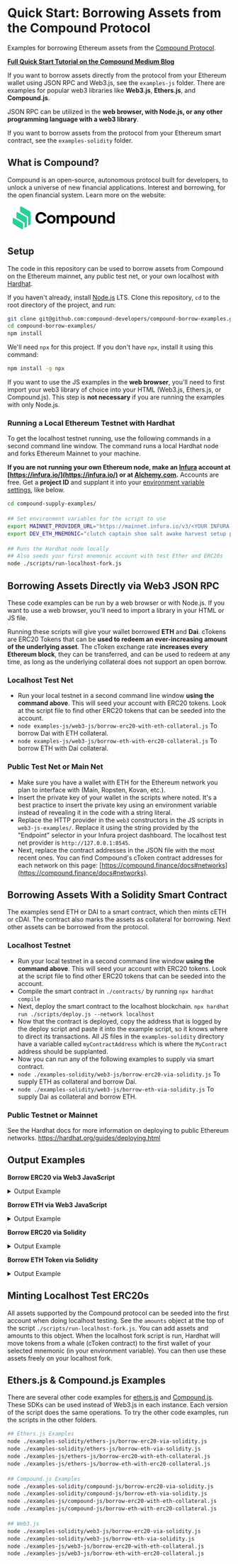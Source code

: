 # Quick Start: Borrowing Assets from the Compound Protocol

Examples for borrowing Ethereum assets from the [Compound Protocol](https://compound.finance/?ref=github&user=ajb413&repo=compound-borrow-examples).

**[Full Quick Start Tutorial on the Compound Medium Blog](https://medium.com/compound-finance/borrowing-assets-from-compound-quick-start-guide-f5e69af4b8f4)** 

If you want to borrow assets directly from the protocol from your Ethereum wallet using JSON RPC and Web3.js, see the `examples-js` folder. There are examples for popular web3 libraries like **Web3.js**, **Ethers.js**, and **Compound.js**.

JSON RPC can be utilized in the **web browser, with Node.js, or any other programming language with a web3 library**.

If you want to borrow assets from the protocol from your Ethereum smart contract, see the `examples-solidity` folder.


## What is Compound?
Compound is an open-source, autonomous protocol built for developers, to unlock a universe of new financial applications. Interest and borrowing, for the open financial system. Learn more on the website:

<a href="https://compound.finance/?ref=github&user=ajb413&repo=compound-supply-examples">
    <img alt="Compound Finance" src="https://raw.githubusercontent.com/ajb413/compound-interest-alerts/master/compound-finance-logo.png" width=260 height=60/>
</a>

## Setup
The code in this repository can be used to borrow assets from Compound on the Ethereum mainnet, any public test net, or your own localhost with [Hardhat](https://hardhat.org/getting-started/).

If you haven't already, install [Node.js](https://nodejs.org/) LTS. Clone this repository, `cd` to the root directory of the project, and run:
```bash
git clone git@github.com:compound-developers/compound-borrow-examples.git
cd compound-borrow-examples/
npm install
```

We'll need `npx` for this project. If you don't have `npx`, install it using this command:
```bash
npm install -g npx
```

If you want to use the JS examples in the **web browser**, you'll need to first import your web3 library of choice into your HTML (Web3.js, Ethers.js, or Compound.js). This step is **not necessary** if you are running the examples with only Node.js.

### Running a Local Ethereum Testnet with Hardhat
To get the localhost testnet running, use the following commands in a second command line window. The command runs a local Hardhat node and forks Ethereum Mainnet to your machine.

**If you are not running your own Ethereum node, make an [Infura](https://infura.io/) account at [https://infura.io/](https://infura.io/) or at [Alchemy.com](https://alchemy.com).** Accounts are free. Get a **project ID** and supplant it into your [environment variable settings](https://www.twilio.com/blog/2017/01/how-to-set-environment-variables.html), like below.

```bash
cd compound-supply-examples/

## Set environment variables for the script to use
export MAINNET_PROVIDER_URL="https://mainnet.infura.io/v3/<YOUR INFURA API KEY HERE>"
export DEV_ETH_MNEMONIC="clutch captain shoe salt awake harvest setup primary inmate ugly among become"

## Runs the Hardhat node locally
## Also seeds your first mnemonic account with test Ether and ERC20s
node ./scripts/run-localhost-fork.js
```

## Borrowing Assets Directly via Web3 JSON RPC
These code examples can be run by a web browser or with Node.js. If you want to use a web browser, you'll need to import a library in your HTML or JS file.

Running these scripts will give your wallet borrowed **ETH** and **Dai**. cTokens are ERC20 Tokens that can be **used to redeem an ever-increasing amount of the underlying asset**. The cToken exchange rate **increases every Ethereum block**, they can be transferred, and can be used to redeem at any time, as long as the underlying collateral does not support an open borrow.

### Localhost Test Net
- Run your local testnet in a second command line window **using the command above**. This will seed your account with ERC20 tokens. Look at the script file to find other ERC20 tokens that can be seeded into the account.
- `node examples-js/web3-js/borrow-erc20-with-eth-collateral.js` To borrow Dai with ETH collateral.
- `node examples-js/web3-js/borrow-eth-with-erc20-collateral.js` To borrow ETH with Dai collateral.

### Public Test Net or Main Net
- Make sure you have a wallet with ETH for the Ethereum network you plan to interface with (Main, Ropsten, Kovan, etc.).
- Insert the private key of your wallet in the scripts where noted. It's a best practice to insert the private key using an environment variable instead of revealing it in the code with a string literal.
- Replace the HTTP provider in the `web3` constructors in the JS scripts in `web3-js-examples/`. Replace it using the string provided by the "Endpoint" selector in your Infura project dashboard. The localhost test net provider is `http://127.0.0.1:8545`.
- Next, replace the contract addresses in the JSON file with the most recent ones. You can find Compound's cToken contract addresses for each network on this page: [https://compound.finance/docs#networks](https://compound.finance/docs#networks).

## Borrowing Assets With a Solidity Smart Contract
The examples send ETH or DAI to a smart contract, which then mints cETH or cDAI. The contract also marks the assets as collateral for borrowing. Next other assets can be borrowed from the protocol.

### Localhost Testnet
- Run your local testnet in a second command line window **using the command above**. This will seed your account with ERC20 tokens. Look at the script file to find other ERC20 tokens that can be seeded into the account.
- Compile the smart contract in `./contracts/` by running `npx hardhat compile`
- Next, deploy the smart contract to the localhost blockchain. `npx hardhat run ./scripts/deploy.js --network localhost`
- Now that the contract is deployed, copy the address that is logged by the deploy script and paste it into the example script, so it knows where to direct its transactions. All JS files in the `examples-solidity` directory have a variable called `myContractAddress` which is where the `MyContract` address should be supplanted.
- Now you can run any of the following examples to supply via smart contract.
- `node ./examples-solidity/web3-js/borrow-erc20-via-solidity.js` To supply ETH as collateral and borrow Dai.
- `node ./examples-solidity/web3-js/borrow-eth-via-solidity.js` To supply Dai as collateral and borrow ETH.

### Public Testnet or Mainnet
See the Hardhat docs for more information on deploying to public Ethereum networks. https://hardhat.org/guides/deploying.html

## Output Examples

**Borrow ERC20 via Web3 JavaScript**

<details><summary>Output Example</summary>
<p>

```
node examples-js/web3-js/borrow-erc20-with-eth-collateral.js

My Wallet's  ETH Balance: 10000
My Wallet's cETH Balance: 0
My Wallet's  DAI Balance: 100

Supplying ETH to the protocol as collateral (you will get cETH in return)...

My Wallet's  ETH Balance: 9998.999600295
My Wallet's cETH Balance: 49.86112032
My Wallet's  DAI Balance: 100

Entering market (via Comptroller contract) for ETH (as collateral)...
Calculating your liquid assets in the protocol...
Fetching cETH collateral factor...
Fetching DAI price from the price feed...
Fetching borrow rate per block for DAI borrowing...

You have 3384.441740171433 of LIQUID assets (worth of USD) pooled in the protocol.
You can borrow up to 75% of your TOTAL collateral supplied to the protocol as DAI.
1 DAI == 1.000000 USD
You can borrow up to 3384.441740171433 DAI from the protocol.
NEVER borrow near the maximum amount because your account will be instantly liquidated.

Your borrowed amount INCREASES (2.2076358156e-8 * borrowed amount) DAI per block.
This is based on the current borrow rate.

Now attempting to borrow 50 DAI...
My Wallet's  ETH Balance: 9998.998558725
My Wallet's cETH Balance: 49.86112032
My Wallet's  DAI Balance: 150

Fetching DAI borrow balance from cDAI contract...
Borrow balance is 50 DAI

This part is when you do something with those borrowed assets!

Now repaying the borrow...
Approving DAI to be transferred from your wallet to the cDAI contract...

Borrow repaid.

My Wallet's  ETH Balance: 9998.99801022
My Wallet's cETH Balance: 49.86112032
My Wallet's  DAI Balance: 100

```
</p>
</details>

**Borrow ETH via Web3 JavaScript**

<details><summary>Output Example</summary>
<p>

```
node examples-js/web3-js/borrow-eth-with-erc20-collateral.js

My Wallet's  ETH Balance: 10000
My Wallet's cDAI Balance: 0
My Wallet's  DAI Balance: 100

Approving DAI to be transferred from your wallet to the cDAI contract...

Supplying DAI to the protocol as collateral (you will get cDAI in return)...

My Wallet's  ETH Balance: 9999.99525988
My Wallet's cDAI Balance: 691.40915384
My Wallet's  DAI Balance: 85

Entering market (via Comptroller contract) for ETH (as collateral)...
Calculating your liquid assets in the protocol...
Fetching the protocol's DAI collateral factor...
Fetching DAI price from the price feed...
Fetching borrow rate per block for ETH borrowing...

You have 11.249999999912092756 of LIQUID assets (worth of USD) pooled in the protocol.
You can borrow up to 75% of your TOTAL assets supplied to the protocol as ETH.
1 DAI == 1.000000 USD
You can borrow up to 11.249999999912092756 USD worth of assets from the protocol.
NEVER borrow near the maximum amount because your account will be instantly liquidated.

Your borrowed amount INCREASES (1.1208317598e-8 * borrowed amount) ETH per block.
This is based on the current borrow rate.

Now attempting to borrow 0.002 ETH...

ETH borrow successful.

My Wallet's  ETH Balance: 9999.98912288
My Wallet's cDAI Balance: 691.40915384
My Wallet's  DAI Balance: 85

Fetching your ETH borrow balance from cETH contract...
Borrow balance is 0.002 ETH

This part is when you do something with those borrowed assets!

Now repaying the borrow...

Borrow repaid.

My Wallet's  ETH Balance: 9999.98426352
My Wallet's cDAI Balance: 691.40915384
My Wallet's  DAI Balance: 85

```
</p>
</details>

**Borrow ERC20 via Solidity**

<details><summary>Output Example</summary>
<p>

```
node examples-solidity/web3-js/borrow-erc20-via-solidity.js

My Wallet's   ETH Balance: 10000
MyContract's  ETH Balance: 0
MyContract's cETH Balance: 0
MyContract's  DAI Balance: 0

Calling MyContract.borrowErc20Example with 1 ETH for collateral...

My Wallet's   ETH Balance: 9998.98883272
MyContract's  ETH Balance: 0
MyContract's cETH Balance: 49.86111985
MyContract's  DAI Balance: 10

Now repaying the borrow...

My Wallet's   ETH Balance: 9998.9852758
MyContract's  ETH Balance: 0
MyContract's cETH Balance: 49.86111985
MyContract's  DAI Balance: 0
```
</p>
</details>

**Borrow ETH Token via Solidity**

<details><summary>Output Example</summary>
<p>

```
node examples-solidity/web3-js/borrow-eth-via-solidity.js
My Wallet's   DAI Balance: 100
MyContract's  ETH Balance: 0
MyContract's cETH Balance: 0
MyContract's  DAI Balance: 0
MyContract's cDAI Balance: 0

Sending 25 DAI to MyContract so it can provide collateral...

My Wallet's   DAI Balance: 75
MyContract's  ETH Balance: 0
MyContract's cETH Balance: 0
MyContract's  DAI Balance: 25
MyContract's cDAI Balance: 0

Calling MyContract.borrowEthExample with 25 DAI as collateral...

My Wallet's   DAI Balance: 75
MyContract's  ETH Balance: 0.002
MyContract's cETH Balance: 0
MyContract's  DAI Balance: 0
MyContract's cDAI Balance: 1152.34787526

Now repaying the borrow...

My Wallet's   DAI Balance: 75
MyContract's  ETH Balance: 0
MyContract's cETH Balance: 0
MyContract's  DAI Balance: 0
MyContract's cDAI Balance: 1152.34787526

```
</p>
</details>

## Minting Localhost Test ERC20s

All assets supported by the Compound protocol can be seeded into the first account when doing localhost testing. See the `amounts` object at the top of the script `./scripts/run-localhost-fork.js`. You can add assets and amounts to this object. When the localhost fork script is run, Hardhat will move tokens from a whale (cToken contract) to the first wallet of your selected mnemonic (in your environment variable). You can then use these assets freely on your localhost fork.

## Ethers.js & Compound.js Examples

There are several other code examples for [ethers.js](https://ethers.org/) and [Compound.js](https://github.com/compound-finance/compound-js). These SDKs can be used instead of Web3.js in each instance. Each version of the script does the same operations. To try the other code examples, run the scripts in the other folders.

```bash
## Ethers.js Examples
node ./examples-solidity/ethers-js/borrow-erc20-via-solidity.js
node ./examples-solidity/ethers-js/borrow-eth-via-solidity.js
node ./examples-js/ethers-js/borrow-erc20-with-eth-collateral.js
node ./examples-js/ethers-js/borrow-eth-with-erc20-collateral.js

## Compound.js Examples
node ./examples-solidity/compound-js/borrow-erc20-via-solidity.js
node ./examples-solidity/compound-js/borrow-eth-via-solidity.js
node ./examples-js/compound-js/borrow-erc20-with-eth-collateral.js
node ./examples-js/compound-js/borrow-eth-with-erc20-collateral.js

## Web3.js
node ./examples-solidity/web3-js/borrow-erc20-via-solidity.js
node ./examples-solidity/web3-js/borrow-eth-via-solidity.js
node ./examples-js/web3-js/borrow-erc20-with-eth-collateral.js
node ./examples-js/web3-js/borrow-eth-with-erc20-collateral.js
```
